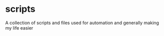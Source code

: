 # scripts
 A collection of scripts and files used for automation and generally making my life easier
